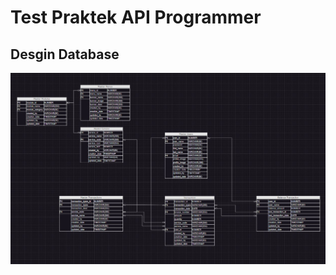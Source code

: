 # Test Praktek API Programmer


## Desgin Database

![Diagram Alur](images/database_design.jpg "Diagram Alur Proyek")